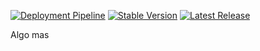 

[![Deployment Pipeline](https://github.com/GastonFenske/article-ms-azure/actions/workflows/pipeline.yml/badge.svg)](https://github.com/GastonFenske/article-ms-azure/actions/workflows/pipeline.yml)
[![Stable Version](https://img.shields.io/github/v/tag/anothrNick/github-tag-action)](https://img.shields.io/github/v/tag/anothrNick/github-tag-action)
[![Latest Release](https://img.shields.io/github/v/release/anothrNick/github-tag-action?color=%233D9970)](https://img.shields.io/github/v/release/anothrNick/github-tag-action?color=%233D9970)

Algo mas